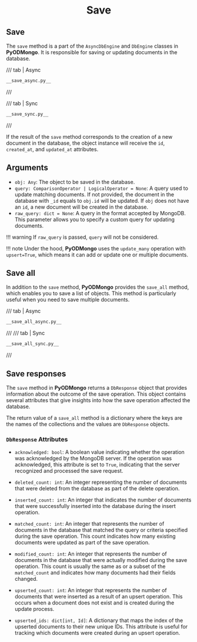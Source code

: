 # <center>Save</center>

## Save

The `save` method is a part of the `AsyncDbEngine` and `DbEngine` classes in **PyODMongo**. It is responsible for saving or updating documents in the database.

/// tab | Async
```python hl_lines="19"
__save_async.py__
```
///

/// tab | Sync
```python hl_lines="16"
__save_sync.py__
```
///

If the result of the `save` method corresponds to the creation of a new document in the database, the object instance will receive the `id`, `created_at`, and `updated_at` attributes.

## Arguments

- `obj: Any`: The object to be saved in the database.
- `query: ComparisonOperator | LogicalOperator = None`: A query used to update matching documents. If not provided, the document in the database with `_id` equals to `obj.id` will be updated. If `obj` does not have an `id`, a new document will be created in the database.
- `raw_query: dict = None`: A query in the format accepted by MongoDB. This parameter allows you to specify a custom query for updating documents.

!!! warning
    If `raw_query` is passed, `query` will not be considered.

!!! note
    Under the hood, **PyODMongo** uses the `update_many` operation with `upsert=True`, which means it can add or update one or multiple documents.


## Save all

In addition to the `save` method, **PyODMongo** provides the `save_all` method, which enables you to save a list of objects. This method is particularly useful when you need to save multiple documents.

/// tab | Async
```python hl_lines="30"
__save_all_async.py__
```
///
/// tab | Sync
```python hl_lines="28"
__save_all_sync.py__
```
///

## Save responses

The `save` method in **PyODMongo** returns a `DbResponse` object that provides information about the outcome of the save operation. This object contains several attributes that give insights into how the save operation affected the database.

The return value of a `save_all` method is a dictionary where the keys are the names of the collections and the values are `DbResponse` objects.

### `DbResponse` Attributes

- `acknowledged: bool`: A boolean value indicating whether the operation was acknowledged by the MongoDB server. If the operation was acknowledged, this attribute is set to `True`, indicating that the server recognized and processed the save request.

- `deleted_count: int`: An integer representing the number of documents that were deleted from the database as part of the delete operation.

- `inserted_count: int`: An integer that indicates the number of documents that were successfully inserted into the database during the insert operation.

- `matched_count: int`: An integer that represents the number of documents in the database that matched the query or criteria specified during the save operation. This count indicates how many existing documents were updated as part of the save operation.

- `modified_count: int`: An integer that represents the number of documents in the database that were actually modified during the save operation. This count is usually the same as or a subset of the `matched_count` and indicates how many documents had their fields changed.

- `upserted_count: int`: An integer that represents the number of documents that were inserted as a result of an upsert operation. This occurs when a document does not exist and is created during the update process.

- `upserted_ids: dict[int, Id]`: A dictionary that maps the index of the upserted documents to their new unique IDs. This attribute is useful for tracking which documents were created during an upsert operation.
